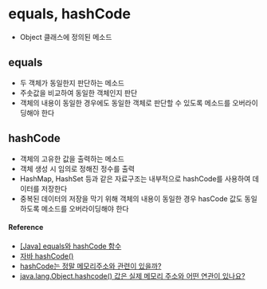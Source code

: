 # equals, hashCode
- Object 클래스에 정의된 메소드

## equals
- 두 객체가 동일한지 판단하는 메소드
- 주솟값을 비교하여 동일한 객체인지 판단
- 객체의 내용이 동일한 경우에도 동일한 객체로 판단할 수 있도록 메소드를 오버라이딩해야 한다

## hashCode
- 객체의 고유한 값을 출력하는 메소드
- 객체 생성 시 임의로 정해진 정수를 출력
- HashMap, HashSet 등과 같은 자료구조는 내부적으로 hashCode를 사용하여 데이터를 저장한다
- 중복된 데이터의 저장을 막기 위해 객체의 내용이 동일한 경우 hasCode 값도 동일하도록 메소드를 오버라이딩해야 한다

#### Reference
* [[Java] equals와 hashCode 함수](https://mangkyu.tistory.com/101)
* [자바 hashCode()](https://brunch.co.kr/@mystoryg/133)
* [hashCode는 정말 메모리주소와 관련이 있을까?](https://velog.io/@cieroyou/hashCode%EB%8A%94-%EC%A0%95%EB%A7%90-%EB%A9%94%EB%AA%A8%EB%A6%AC%EC%A3%BC%EC%86%8C%EC%99%80-%EA%B4%80%EB%A0%A8%EC%9D%B4-%EC%9E%88%EC%9D%84%EA%B9%8C)
* [java.lang.Object.hashcode() 값은 실제 메모리 주소와 어떤 연관이 있나요?](https://okky.kr/articles/1381057)